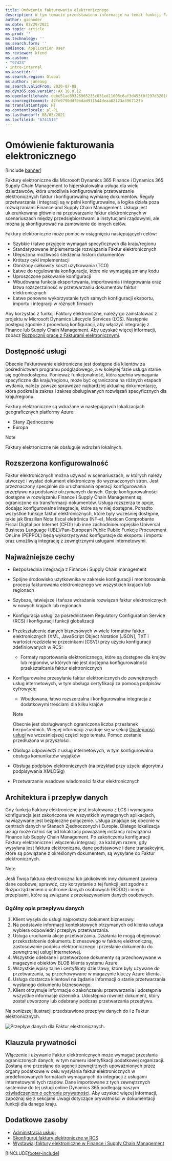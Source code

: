 ```yaml
---
title: Omówienie fakturowania elektronicznego
description: W tym temacie przedstawiono informacje na temat funkcji Faktur elektronicznych w rozwiązaniach Microsoft Dynamics 365 Finance i Dynamics 365 Supply Chain Management.
author: gionoder
ms.date: 03/29/2021
ms.topic: article
ms.prod: ''
ms.technology: ''
ms.search.form: ''
audience: Application User
ms.reviewer: kfend
ms.custom:
- "97423"
- intro-internal
ms.assetid: ''
ms.search.region: Global
ms.author: janeaug
ms.search.validFrom: 2020-07-08
ms.dyn365.ops.version: AX 10.0.12
ms.openlocfilehash: eebe51ae89326965235c031ed11008c6af3d453f0f297d3201862946ab4caca9
ms.sourcegitcommit: 42fe9790ddf0bdad911544deaa82123a396712fb
ms.translationtype: HT
ms.contentlocale: pl-PL
ms.lasthandoff: 08/05/2021
ms.locfileid: "6741515"
---
```

# <a name="electronic-invoicing-overview"></a>Omówienie fakturowania elektronicznego

[!include [banner](../includes/banner.md)]

Faktury elektroniczne dla Microsoft Dynamics 365 Finance i Dynamics 365 Supply Chain Management to hiperskalowalna usługa dla wielu dzierżawców, która umożliwia konfigurowalne przetwarzanie elektronicznych faktur i konfigurowalną wymianę dokumentów. Reguły przetwarzania i integracji są w pełni konfigurowalne, a logika działa poza rozwiązaniami Finance and Supply Chain Management. Usługa jest ukierunkowana głównie na przetwarzanie faktur elektronicznych w scenariuszach między przedsiębiorstwami a instytucjami rządowymi, ale można ją skonfigurować na zamówienie do innych celów.

Faktury elektroniczne może pomóc w osiągnięciu następujących celów:

- Szybkie i łatwe przyjęcie wymagań specyficznych dla kraju/regionu
- Standaryzowane implementacje rozwiązania Faktur elektronicznych
- Ulepszona możliwość śledzenia historii dokumentów
- Krótszy cykl implementacji
- Obniżony całkowity koszt użytkowania (TCO)
- Łatwe do regulowania konfiguracje, które nie wymagają zmiany kodu
- Uproszczone pakowanie konfiguracji
- Wbudowana funkcja eksportowania, importowania i integrowania oraz łatwa rozszerzalność w przetwarzaniu dokumentów faktur elektronicznych
- Łatwe ponowne wykorzystanie tych samych konfiguracji eksportu, importu i integracji w różnych firmach

Aby korzystać z funkcji Faktury elektroniczne, należy go zainstalować z projektu w Microsoft Dynamics Lifecycle Services (LCS). Następnie postępuj zgodnie z procedurą konfiguracji, aby włączyć integrację z Finance lub Supply Chain Management. Aby uzyskać więcej informacji, zobacz [Rozpocznij pracę z Fakturami elektronicznymi](e-invoicing-get-started.md).

## <a name="service-availability"></a><a name="availability"></a>Dostępność usługi

Obecnie Fakturowanie elektroniczne jest dostępne dla klientów za pośrednictwem programu podglądowego, a w kolejnej fazie usługa stanie się ogólnodostępna. Ponieważ funkcjonalność, która spełnia wymagania specyficzne dla kraju/regionu, może być ograniczona na różnych etapach wydania, należy zawsze sprawdzać najbardziej aktualną dokumentację, która podkreśla zakres i zakres obsługiwanych rozwiązań specyficznych dla kraju/regionu.

Faktury elektroniczne są wdrażane w następujących lokalizacjach geograficznych platformy Azure:

- Stany Zjednoczone
- Europa

> [!NOTE]
> Faktury elektroniczne nie obsługuje wdrożeń lokalnych.

## <a name="extended-configurability"></a>Rozszerzona konfigurowalność

Faktur elektronicznych można używać w scenariuszach, w których należy utworzyć i wysłać dokument elektroniczny do wyznaczonych stron. Jest przeznaczony specjalnie do uruchamiania operacji konfigurowania przepływu na podstawie otrzymanych danych. Opcje konfigurowalności dostępne w rozwiązaniu Finance i Supply Chain Management są ograniczone do transformacji dokumentów. Usługa rozszerza te opcje, dodając konfigurowalne integracje, które są w niej dostępne. Ponadto wszystkie funkcje faktur elektronicznych, które były wcześniej dostępne, takie jak Brazilian Nota fiscal eletrônica (NF-e), Mexican Comprobante Fiscal Digital por Internet (CFDI) lub inne zachodnioeuropejskie Universal Business Language (UBL)/Pan-European Public Public Funkcje Procurement OnLine (PEPPOL) będą wykorzystywać konfiguracje do eksportu i importu oraz umożliwią integrację z zewnętrznymi usługami internetowymi.

## <a name="feature-highlights"></a>Najważniejsze cechy

- Bezpośrednia integracja z Finance i Supply Chain management
- Spójne środowisko użytkownika w zakresie konfiguracji i monitorowania procesu fakturowania elektronicznego we wszystkich krajach lub regionach
- Szybsze, łatwiejsze i tańsze wdrażanie rozwiązań faktur elektronicznych w nowych krajach lub regionach
- Konfiguracja usługi za pośrednictwem Regulatory Configuration Service (RCS) i konfiguracji funkcji globalizacji
- Przekształcenie danych biznesowych w wiele formatów faktur elektronicznych (XML, JavaScript Object Notation \[JSON\], TXT i wartości rozdzielane przecinkami \[CSV\]) przy użyciu konfiguracji zdefiniowanych w RCS:

    - Formaty raportowania elektronicznego, które są dostępne dla krajów lub regionów, w których nie jest dostępna konfigurowalność przekształcania faktur elektronicznych

- Konfigurowalne przesyłanie faktur elektronicznych do zewnętrznych usług internetowych, w tym obsługa certyfikacji za pomocą podpisów cyfrowych:

    - Wbudowana, łatwo rozszerzalna i konfigurowalna integracja z dodatkowymi treściami dla kilku krajów

    > [!NOTE]
    > Obecnie jest obsługiwanych ograniczona liczba przesłanek bezpośrednich. Więcej informacji znajduje się w sekcji [Dostępność usługi](#availability) we wcześniejszej części tego tematu. Pomoc zostanie przedłużona w przyszłości.

- Obsługa odpowiedzi z usług internetowych, w tym konfigurowalna obsługa komunikatów wyjątków
- Obsługa podpisów elektronicznych (na przykład przy użyciu algorytmu podpisywania XMLDSig)
- Przetwarzanie wsadowe wiadomości faktur elektronicznych

## <a name="architecture-and-data-flow"></a>Architektura i przepływ danych

Gdy funkcja Faktury elektroniczne jest instalowana z LCS i wymagana konfiguracja jest zakończona we wszystkich wymaganych aplikacjach, nawiązywane jest bezpieczne połączenie. Usługa znajduje się obecnie w centrach danych w Stanach Zjednoczonych i Europie. Dlatego lokalizacja usługi może różnić się od lokalizacji powiązanej instancji rozwiązania Finance lub Supply Chain Management. Po zakończeniu konfiguracji Faktury elektroniczne i włączeniu integracji, za każdym razem, gdy wysyłana jest faktura elektroniczna, dane podstawowe i dane transakcyjne, które są powiązane z określonym dokumentem, są wysyłane do Faktur elektronicznych.

> [!NOTE]
> Jeśli Twoja faktura elektroniczna lub jakikolwiek inny dokument zawiera dane osobowe, sprawdź, czy korzystanie z tej funkcji jest zgodne z Rozporządzeniem o ochronie danych osobowych (RODO) i innymi przepisami, które są związane z przekazywaniem danych osobowych.

### <a name="high-level-description-of-the-data-flow"></a>Ogólny opis przepływu danych

1. Klient wysyła do usługi najprostszy dokument biznesowy.
2. Na podstawie informacji kontekstowych otrzymanych od klienta usługa wybiera odpowiedni przepływ przetwarzania.
3. Usługa uruchamia akcje przetwarzania. Działania te mogą obejmować przekształcenie dokumentu biznesowego w fakturę elektroniczną, zastosowanie podpisu elektronicznego i przesłanie dokumentu do zewnętrznej usługi internetowej.
4. Wszystkie odebrane i przetworzone dokumenty są przechowywane w magazynie obiektów BLOB klienta systemu Azure.
5. Wszystkie wpisy tajne i certyfikaty dzierżawy, które były używane do przetwarzania, są przechowywane w magazynie kluczy Azure klienta.
6. Usługa dostarcza klientowi na żądanie informacji o stanie przetwarzania wysłanego dokumentu biznesowego.
7. Klient otrzymuje informacje o zakończeniu przetwarzania i udostępnia wszystkie informacje dziennika. Udostępnia również dokument, który został utworzony lub odebrany podczas przetwarzania przepływu.

Na poniższej ilustracji przedstawiono przepływ danych do i z Faktur elektronicznych.

![Przepływ danych dla Faktur elektronicznych.](media/e-invoicing-service-data-flow-diagram-overview.png)

## <a name="privacy-notice"></a>Klauzula prywatności
Włączenie i używanie Faktur elektronicznych może wymagać przesłania ograniczonych danych, w tym numeru identyfikacji podatkowej organizacji. Zostaną one przesłane do agencji zewnętrznych upoważnionych przez organy podatkowe w celu wysyłania faktur elektronicznych w predefiniowanych formatach wymaganych do integracji z usługami internetowymi tych rządów. Dane importowane z tych zewnętrznych systemów do tej usługi online Dynamics 365 podlegają naszym [oświadczeniom o ochronie prywatności](https://go.microsoft.com/fwlink/?LinkId=512132). Aby uzyskać więcej informacji, zapoznaj się z sekcjami Uwagi dotyczące prywatności w dokumentacji funkcji dla danego kraju.

## <a name="additional-resources"></a>Dodatkowe zasoby
- [Administracja usługi](e-invoicing-service-administration.md)
- [Skonfiguruj faktury elektroniczne w RCS](e-invoicing-configuration-rcs.md)
- [Wystawiaj faktury elektroniczne w Finance i Supply Chain Management](e-invoicing-issuing-electronic-invoices-finance-supply-chain-management.md)


[!INCLUDE[footer-include](../../includes/footer-banner.md)]
